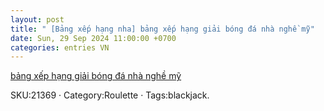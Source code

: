 ```yaml
---
layout: post
title: " [Bảng xếp hạng nha] bảng xếp hạng giải bóng đá nhà nghề mỹ"
date: Sun, 29 Sep 2024 11:00:00 +0700
categories: entries VN
---
```

[bảng xếp hạng giải bóng đá nhà nghề mỹ](https://vasep.com.vn/LVlUrkZRC.shtm)

SKU:21369 · Category:Roulette · Tags:blackjack.

